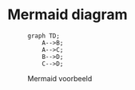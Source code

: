 # Mermaid diagram


<figure>

```mermaid
graph TD;
    A-->B;
    A-->C;
    B-->D;
    C-->D;
```

<figcaption>Mermaid voorbeeld</figcaption>
</figure>
